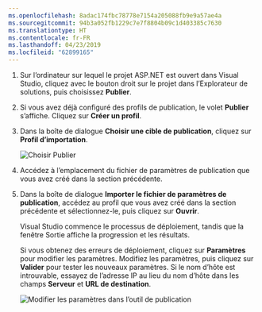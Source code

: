 ```yaml
---
ms.openlocfilehash: 8adac174fbc78778e7154a205088fb9e9a57ae4a
ms.sourcegitcommit: 94b3a052fb1229c7e7f8804b09c1d403385c7630
ms.translationtype: HT
ms.contentlocale: fr-FR
ms.lasthandoff: 04/23/2019
ms.locfileid: "62899165"
---
```


1. Sur l’ordinateur sur lequel le projet ASP.NET est ouvert dans Visual Studio, cliquez avec le bouton droit sur le projet dans l’Explorateur de solutions, puis choisissez **Publier**.

1. Si vous avez déjà configuré des profils de publication, le volet **Publier** s’affiche. Cliquez sur **Créer un profil**.

1. Dans la boîte de dialogue **Choisir une cible de publication**, cliquez sur **Profil d’importation**.

    ![Choisir Publier](../../deployment/media/tutorial-publish-tool-import-profile.png)

1. Accédez à l’emplacement du fichier de paramètres de publication que vous avez créé dans la section précédente.

1. Dans la boîte de dialogue **Importer le fichier de paramètres de publication**, accédez au profil que vous avez créé dans la section précédente et sélectionnez-le, puis cliquez sur **Ouvrir**.

    Visual Studio commence le processus de déploiement, tandis que la fenêtre Sortie affiche la progression et les résultats.

    Si vous obtenez des erreurs de déploiement, cliquez sur **Paramètres** pour modifier les paramètres. Modifiez les paramètres, puis cliquez sur **Valider** pour tester les nouveaux paramètres. Si le nom d’hôte est introuvable, essayez de l’adresse IP au lieu du nom d’hôte dans les champs **Serveur** et **URL de destination**.

    ![Modifier les paramètres dans l’outil de publication](../../deployment/media/tutorial-configure-publish-settings-in-tool.png)
